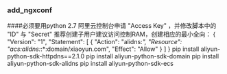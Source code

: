 ### add_ngxconf
####必须要用python 2.7
阿里云控制台申请 "Access Key" ，并修改脚本中的 "ID" 与 "Secret"
推荐创建子用户建议访问控制RAM，创建相应的最小全向：
{
  "Version": "1",
  "Statement": [
    {
      "Action": "alidns:*",
      "Resource": "acs:alidns:*:*:domain/xiaoyun.com",
      "Effect": "Allow"
    }
  ]
}
pip install aliyun-python-sdk-httpdns==2.1.0
pip install aliyun-python-sdk-domain
pip install aliyun-python-sdk-alidns
pip install aliyun-python-sdk-ecs

